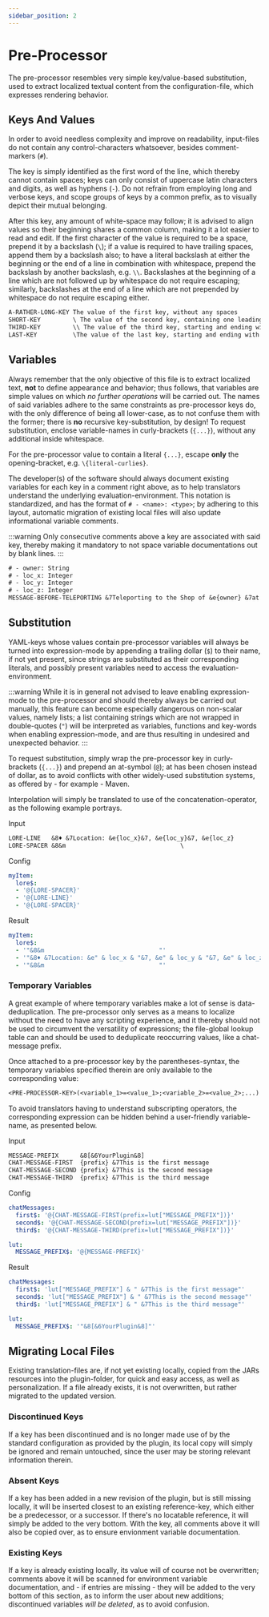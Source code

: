 ```yaml
---
sidebar_position: 2
---
```


# Pre-Processor

The pre-processor resembles very simple key/value-based substitution, used to extract localized textual content from the configuration-file, which expresses rendering behavior.

## Keys And Values

In order to avoid needless complexity and improve on readability, input-files do not contain any control-characters whatsoever, besides comment-markers (`#`).

The key is simply identified as the first word of the line, which thereby cannot contain spaces; keys can only consist of uppercase latin characters and digits, as well as hyphens (`-`). Do not refrain from employing long and verbose keys, and scope groups of keys by a common prefix, as to visually depict their mutual belonging.

After this key, any amount of white-space may follow; it is advised to align values so their beginning shares a common column, making it a lot easier to read and edit. If the first character of the value is required to be a space, prepend it by a backslash (`\`); if a value is required to have trailing spaces, append them by a backslash also; to have a literal backslash at either the beginning or the end of a line in combination with whitespace, prepend the backslash by another backslash, e.g. `\\`. Backslashes at the beginning of a line which are not followed up by whitespace do not require escaping; similarly, backslashes at the end of a line which are not prepended by whitespace do not require escaping either.

```txt
A-RATHER-LONG-KEY The value of the first key, without any spaces
SHORT-KEY         \ The value of the second key, containing one leading and two trailing spaces  \
THIRD-KEY         \\ The value of the third key, starting and ending with literal backslashes, which are padded out by a space each \\
LAST-KEY          \The value of the last key, starting and ending with literal backslashes without spacing, thereby not requiring any escaping\
```

## Variables

Always remember that the only objective of this file is to extract localized text, **not** to define appearance and behavior; thus follows, that variables are simple values on which *no further operations* will be carried out. The names of said variables adhere to the same constraints as pre-processor keys do, with the only difference of being all lower-case, as to not confuse them with the former; there is **no** recursive key-substitution, by design! To request substitution, enclose variable-names in curly-brackets (`{...}`), without any additional inside whitespace.

For the pre-processor value to contain a literal `{...}`, escape **only** the opening-bracket, e.g. `\{literal-curlies}`.

The developer(s) of the software should always document existing variables for each key in a comment right above, as to help translators understand the underlying evaluation-environment. This notation is standardized, and has the format of `# - <name>: <type>`; by adhering to this layout, automatic migration of existing local files will also update informational variable comments.

:::warning
Only consecutive comments above a key are associated with said key, thereby making it mandatory to not space variable documentations out by blank lines.
:::

```txt
# - owner: String
# - loc_x: Integer
# - loc_y: Integer
# - loc_z: Integer
MESSAGE-BEFORE-TELEPORTING &7Teleporting to the Shop of &e{owner} &7at &e{loc_x}&7, &e{loc_y}&7, &e{loc_z}&7.
```

## Substitution

YAML-keys whose values contain pre-processor variables will always be turned into expression-mode by appending a trailing dollar (`$`) to their name, if not yet present, since strings are substituted as their corresponding literals, and possibly present variables need to access the evaluation-environment.

:::warning
While it is in general not advised to leave enabling expression-mode to the pre-processor and should thereby always be carried out manually, this feature can become especially dangerous on non-scalar values, namely lists; a list containing strings which are not wrapped in double-quotes (`"`) will be interpreted as variables, functions and key-words when enabling expression-mode, and are thus resulting in undesired and unexpected behavior.
:::

To request substitution, simply wrap the pre-processor key in curly-brackets (`{...}`) and prepend an at-symbol (`@`); at has been chosen instead of dollar, as to avoid conflicts with other widely-used substitution systems, as offered by - for example - Maven.

Interpolation will simply be translated to use of the concatenation-operator, as the following example portrays.

Input
```txt
LORE-LINE   &8♦ &7Location: &e{loc_x}&7, &e{loc_y}&7, &e{loc_z}
LORE-SPACER &8&m                                \
```

Config
```yml
myItem:
  lore$:
  - '@{LORE-SPACER}'
  - '@{LORE-LINE}'
  - '@{LORE-SPACER}'
```

Result
```yml
myItem:
  lore$:
  - '"&8&m                                "'
  - '"&8♦ &7Location: &e" & loc_x & "&7, &e" & loc_y & "&7, &e" & loc_z'
  - '"&8&m                                "'
```

### Temporary Variables

A great example of where temporary variables make a lot of sense is data-deduplication. The pre-processor only serves as a means to localize without the need to have any scripting experience, and it thereby should not be used to circumvent the versatility of expressions; the file-global lookup table can and should be used to deduplicate reoccurring values, like a chat-message prefix.

Once attached to a pre-processor key by the parentheses-syntax, the temporary variables specified therein are only available to the corresponding value:

```txt
<PRE-PROCESSOR-KEY>(<variable_1>=<value_1>;<variable_2>=<value_2>;...)
```

To avoid translators having to understand subscripting operators, the corresponding expression can be hidden behind a user-friendly variable-name, as presented below.

Input
```txt
MESSAGE-PREFIX      &8[&6YourPlugin&8]
CHAT-MESSAGE-FIRST  {prefix} &7This is the first message
CHAT-MESSAGE-SECOND {prefix} &7This is the second message
CHAT-MESSAGE-THIRD  {prefix} &7This is the third message
```

Config
```yml
chatMessages:
  first$: '@{CHAT-MESSAGE-FIRST(prefix=lut["MESSAGE_PREFIX"])}'
  second$: '@{CHAT-MESSAGE-SECOND(prefix=lut["MESSAGE_PREFIX"])}'
  third$: '@{CHAT-MESSAGE-THIRD(prefix=lut["MESSAGE_PREFIX"])}'

lut:
  MESSAGE_PREFIX$: '@{MESSAGE-PREFIX}'
```


Result
```yml
chatMessages:
  first$: 'lut["MESSAGE_PREFIX"] & " &7This is the first message"'
  second$: 'lut["MESSAGE_PREFIX"] & " &7This is the second message"'
  third$: 'lut["MESSAGE_PREFIX"] & " &7This is the third message"'

lut:
  MESSAGE_PREFIX$: '"&8[&6YourPlugin&8]"'
```

## Migrating Local Files

Existing translation-files are, if not yet existing locally, copied from the JARs resources into the plugin-folder, for quick and easy access, as well as personalization. If a file already exists, it is not overwritten, but rather migrated to the updated version.

### Discontinued Keys

If a key has been discontinued and is no longer made use of by the standard configuration as provided by the plugin, its local copy will simply be ignored and remain untouched, since the user may be storing relevant information therein.

### Absent Keys

If a key has been added in a new revision of the plugin, but is still missing locally, it will be inserted closest to an existing reference-key, which either be a predecessor, or a successor. If there's no locatable reference, it will simply be added to the very bottom. With the key, all comments above it will also be copied over, as to ensure envionment variable documentation.

### Existing Keys

If a key is already existing locally, its value will of course not be overwritten; comments above it will be scanned for environment variable documentation, and - if entries are missing - they will be added to the very bottom of this section, as to inform the user about new additions; discontinued variables *will be deleted*, as to avoid confusion.